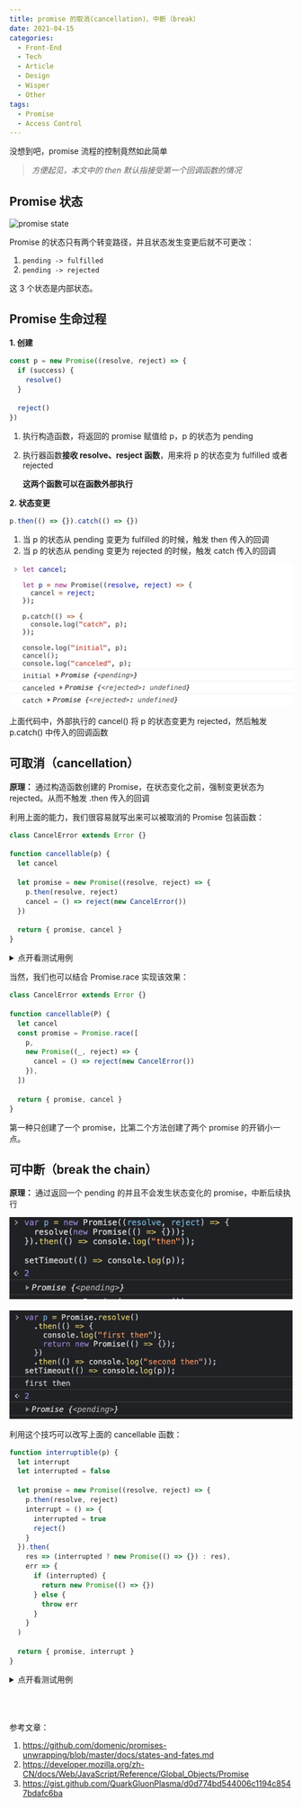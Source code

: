 ```yaml
---
title: promise 的取消(cancellation)、中断（break）
date: 2021-04-15
categories:
  - Front-End
  - Tech
  - Article
  - Design
  - Wisper
  - Other
tags:
  - Promise
  - Access Control
---
```


没想到吧，promise 流程的控制竟然如此简单

<!-- more -->

> _方便起见，本文中的 then 默认指接受第一个回调函数的情况_

## Promise 状态

![promise state](https://mdn.mozillademos.org/files/8633/promises.png)

Promise 的状态只有两个转变路径，并且状态发生变更后就不可更改：

1. `pending -> fulfilled`
2. `pending -> rejected`

这 3 个状态是内部状态。

## Promise 生命过程

**1. 创建**

```js
const p = new Promise((resolve, reject) => {
  if (success) {
    resolve()
  }

  reject()
})
```

1. 执行构造函数，将返回的 promise 赋值给 p，p 的状态为 pending
2. 执行器函数**接收 resolve、resject 函数**，用来将 p 的状态变为 fulfilled 或者 rejected

   **这两个函数可以在函数外部执行**

**2. 状态变更**

```js
p.then(() => {}).catch(() => {})
```

1. 当 p 的状态从 pending 变更为 fulfilled 的时候，触发 then 传入的回调
2. 当 p 的状态从 pending 变更为 rejected 的时候，触发 catch 传入的回调

<img src="./1.png" alt="状态变更示例" class="half-width-image" >

上面代码中，外部执行的 cancel() 将 p 的状态变更为 rejected，然后触发 p.catch() 中传入的回调函数

## 可取消（cancellation）

**原理：**
通过构造函数创建的 Promise，在状态变化之前，强制变更状态为 rejected。从而不触发 .then 传入的回调

利用上面的能力，我们很容易就写出来可以被取消的 Promise 包装函数：

```js
class CancelError extends Error {}

function cancellable(p) {
  let cancel

  let promise = new Promise((resolve, reject) => {
    p.then(resolve, reject)
    cancel = () => reject(new CancelError())
  })

  return { promise, cancel }
}
```

<details>
  <summary>点开看测试用例</summary>

```js
/**
 * test case
 */
var p = new Promise(resolve => setTimeout(resolve, 1000))
const { promise, cancel } = cancellable(p)

promise
  .then(() => console.log('then1'))
  .then(() => console.log('then2'))
  .catch(err => {
    console.log('catch')
    console.log('is canceled:', err instanceof CancelError)
  })
  .then(() => console.log('then3'))

cancel()

// --- 打印结果 ---
// catch
// is canceled: true
// then3
```

</details>

当然，我们也可以结合 Promise.race 实现该效果：

```js
class CancelError extends Error {}

function cancellable(P) {
  let cancel
  const promise = Promise.race([
    p,
    new Promise((_, reject) => {
      cancel = () => reject(new CancelError())
    }),
  ])

  return { promise, cancel }
}
```

第一种只创建了一个 promise，比第二个方法创建了两个 promise 的开销小一点。

## 可中断（break the chain）

**原理：**
通过返回一个 pending 的并且不会发生状态变化的 promise，中断后续执行

<img src="./2.png" alt="中断promise" class="half-width-image" >
<br>
<br>
<img src="./3.png" alt="中断promise" class="half-width-image" >

利用这个技巧可以改写上面的 cancellable 函数：

```js
function interruptible(p) {
  let interrupt
  let interrupted = false

  let promise = new Promise((resolve, reject) => {
    p.then(resolve, reject)
    interrupt = () => {
      interrupted = true
      reject()
    }
  }).then(
    res => (interrupted ? new Promise(() => {}) : res),
    err => {
      if (interrupted) {
        return new Promise(() => {})
      } else {
        throw err
      }
    }
  )

  return { promise, interrupt }
}
```

<details>
  <summary>点开看测试用例</summary>

```js
/**
 * test 1
 */
var { promise, interrupt } = interruptible(new Promise(resolve => setTimeout(resolve)))
promise.then(() => console.log(11))
var p = promise.then(() => console.log(22)).catch(() => console.log(33))
p.then(() => console.log(33))
interrupt()

// --- 没有打印 ---

/**
 * test 2
 */
interruptible(
  new Promise(resolve => {
    setTimeout(resolve)
  })
).promise.then(() => console.log('then'))

// --- 打印 ---
// then: then result

/**
 * test 3
 */
interruptible(
  new Promise((_, reject) => {
    setTimeout(reject)
  })
).promise.catch(() => console.log('catch'))
// --- 打印 ---
// catch
```

</details>

<br>
<br>
<br>

参考文章：

1. https://github.com/domenic/promises-unwrapping/blob/master/docs/states-and-fates.md
2. https://developer.mozilla.org/zh-CN/docs/Web/JavaScript/Reference/Global_Objects/Promise
3. https://gist.github.com/QuarkGluonPlasma/d0d774bd544006c1194c8547bdafc6ba

